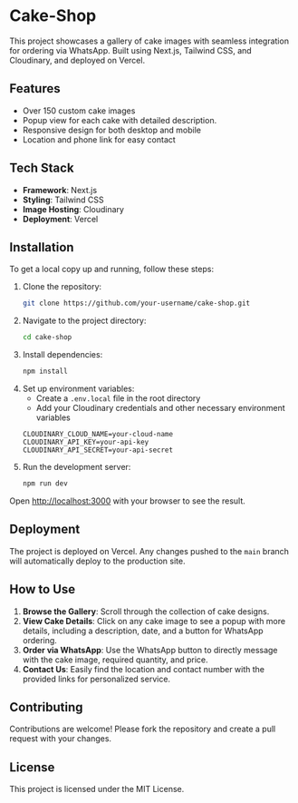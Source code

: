 # Cake-Shop

This project showcases a gallery of cake images with seamless integration for ordering via WhatsApp. Built using Next.js, Tailwind CSS, and Cloudinary, and deployed on Vercel.

## Features

- Over 150 custom cake images
- Popup view for each cake with detailed description.
- Responsive design for both desktop and mobile
- Location and phone link for easy contact

## Tech Stack

- **Framework**: Next.js
- **Styling**: Tailwind CSS
- **Image Hosting**: Cloudinary
- **Deployment**: Vercel

## Installation

To get a local copy up and running, follow these steps:

1. Clone the repository:
    ```bash
    git clone https://github.com/your-username/cake-shop.git
    ```
2. Navigate to the project directory:
    ```bash
    cd cake-shop
    ```
3. Install dependencies:
    ```bash
    npm install
    ```
4. Set up environment variables:
    - Create a `.env.local` file in the root directory
    - Add your Cloudinary credentials and other necessary environment variables
    ```env
    CLOUDINARY_CLOUD_NAME=your-cloud-name
    CLOUDINARY_API_KEY=your-api-key
    CLOUDINARY_API_SECRET=your-api-secret
    ```
5. Run the development server:
    ```bash
    npm run dev
    ```

Open [http://localhost:3000](http://localhost:3000) with your browser to see the result.

## Deployment

The project is deployed on Vercel. Any changes pushed to the `main` branch will automatically deploy to the production site.

## How to Use

1. **Browse the Gallery**: Scroll through the collection of cake designs.
2. **View Cake Details**: Click on any cake image to see a popup with more details, including a description, date, and a button for WhatsApp ordering.
3. **Order via WhatsApp**: Use the WhatsApp button to directly message with the cake image, required quantity, and price.
4. **Contact Us**: Easily find the location and contact number with the provided links for personalized service.

## Contributing

Contributions are welcome! Please fork the repository and create a pull request with your changes.

## License

This project is licensed under the MIT License.

